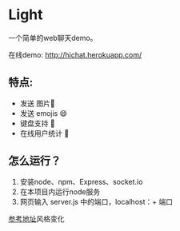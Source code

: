 Light
===
 
一个简单的web聊天demo。

在线demo: http://hichat.herokuapp.com/

特点:
---
* 发送 图片:sunrise:
* 发送 emojis :smile:
* 键盘支持 :musical_keyboard:
* 在线用户统计 :ghost:

怎么运行？
---
1. 安装node、npm、Express、socket.io
2. 在本项目内运行node服务
3. 网页输入 server.js 中的端口，localhost：+ 端口

[参考地址](http://www.cnblogs.com/Wayou/p/hichat_built_with_nodejs_socket.html)风格变化



